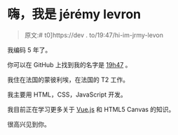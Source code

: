 # 嗨，我是 jérémy levron

> 原文:# t0]https://dev . to/19:47/hi-im-jrmy-levon

我编码 5 年了。

你可以在 GitHub 上找到我的名字是 [19h47](https://github.com/19h47) 。

我住在法国的蒙彼利埃，在法国的 T2 工作。

我主要用 HTML，CSS，JavaScript 开发。

我目前正在学习更多关于 [Vue.js](https://vuejs.org/) 和 HTML5 Canvas 的知识。

很高兴见到你。